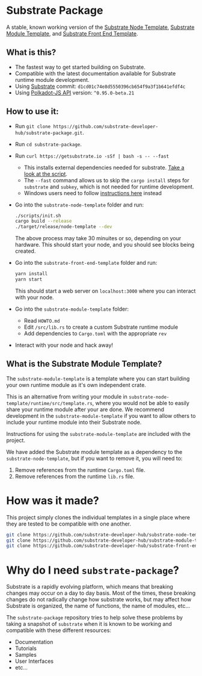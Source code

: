 # Substrate Package

A stable, known working version of the [Substrate Node Template](https://github.com/substrate-developer-hub/substrate-node-template), [Substrate Module Template](https://github.com/substrate-developer-hub/substrate-module-template), and [Substrate Front End Template](https://github.com/substrate-developer-hub/substrate-front-end-template).

## What is this?

* The fastest way to get started building on Substrate.
* Compatible with the latest documentation available for Substrate runtime module development.
* Using [Substrate](https://github.com/paritytech/substrate) commit: `d1cd01c74e8d5550396cb654f9a3f1b641efdf4c`
* Using [Polkadot-JS API](https://github.com/polkadot-js/api/) version: `^0.95.0-beta.21`

## How to use it:

 * Run `git clone https://github.com/substrate-developer-hub/substrate-package.git`.
 * Run `cd substrate-package`.
 * Run `curl https://getsubstrate.io -sSf | bash -s -- --fast`
    * This installs external dependencies needed for substrate. [Take a look at the script](https://getsubstrate.io).
    * The `--fast` command allows us to skip the `cargo install` steps for `substrate` and `subkey`, which is not needed for runtime development.
    * Windows users need to follow [instructions here](https://github.com/paritytech/substrate#61-hacking-on-substrate) instead

* Go into the `substrate-node-template` folder and run:

    ```sh
    ./scripts/init.sh
    cargo build --release
    ./target/release/node-template --dev
    ```

    The above process may take 30 minuites or so, depending on your hardware. This should start your node, and you should see blocks being created.

* Go into the `substrate-front-end-template` folder and run:

    ```sh
    yarn install
    yarn start
    ```

    This should start a web server on `localhost:3000` where you can interact with your node.

* Go into the `substrate-module-template` folder:
    * Read `HOWTO.md`
    * Edit `/src/lib.rs` to create a custom Substrate runtime module
    * Add dependencies to `Cargo.toml` with the appropriate `rev`

* Interact with your node and hack away!

## What is the Substrate Module Template?

The `substrate-module-template` is a template where you can start building your own runtime module as it's own independent crate.

This is an alternative from writing your module in `substrate-node-template/runtime/src/template.rs`, where you would not be able to easily share your runtime module after your are done. We recommend development in the `substrate-module-template` if you want to allow others to include your runtime module into their Substrate node.

Instructions for using the `substrate-module-template` are included with the project.

We have added the Substrate module template as a dependency to the `substrate-node-template`, but if you want to remove it, you will need to:

1. Remove references from the runtime `Cargo.toml` file.
2. Remove references from the runtime `lib.rs` file.

# How was it made?

This project simply clones the individual templates in a single place where they are tested to be compatible with one another.

```bash
git clone https://github.com/substrate-developer-hub/substrate-node-template
git clone https://github.com/substrate-developer-hub/substrate-module-template
git clone https://github.com/substrate-developer-hub/substrate-front-end-template
```

# Why do I need `substrate-package`?

Substrate is a rapidly evolving platform, which means that breaking changes may occur on a day to day basis.
Most of the times, these breaking changes do not radically change how substrate works, but may affect how Substrate is organized, the name of functions, the name of modules, etc...

The `substrate-package` repository tries to help solve these problems by taking a snapshot of `substrate` when it is known to be working and compatible with these different resources:

* Documentation
* Tutorials
* Samples
* User Interfaces
* etc...
